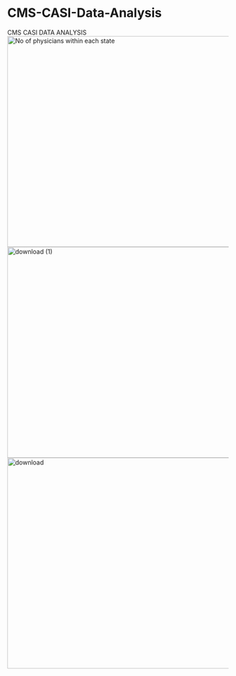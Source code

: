 # CMS-CASI-Data-Analysis
CMS CASI DATA ANALYSIS
<img width="640" height="480" alt="No  of physicians within each state" src="https://github.com/user-attachments/assets/9aeff71d-b67f-406f-a2f7-8f4cd0d66222" />
<img width="640" height="480" alt="download (1)" src="https://github.com/user-attachments/assets/80845af1-7d8e-43ea-8236-0d7aeec1bd21" />
<img width="640" height="480" alt="download" src="https://github.com/user-attachments/assets/7c8dfef6-f8f2-4374-9134-36e3da4716e6" />
